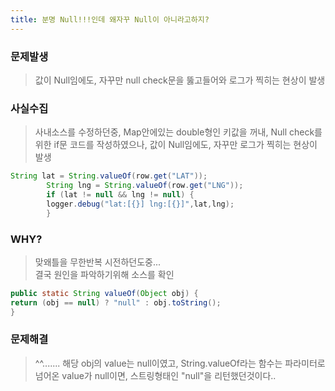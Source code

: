 ```yaml
---
title: 분명 Null!!!인데 왜자꾸 Null이 아니라고하지? 
---
```


 
### 문제발생
> 값이 Null임에도, 자꾸만 null check문을 뚫고들어와 로그가 찍히는 현상이 발생

### 사실수집
> 사내소스를 수정하던중, Map안에있는 double형인 키값을 꺼내,
> Null check를 위한 if문 코드를 작성하였으나,
> 값이 Null임에도, 자꾸만 로그가 찍히는 현상이 발생
```java
String lat = String.valueOf(row.get("LAT"));
        String lng = String.valueOf(row.get("LNG"));
        if (lat != null && lng != null) {
        logger.debug("lat:[{}] lng:[{}]",lat,lng);
        }
```
### WHY?
> 맞왜틀을 무한반복 시전하던도중...  
> 결국 원인을 파악하기위해 소스를 확인
```java
public static String valueOf(Object obj) {
return (obj == null) ? "null" : obj.toString();
}
```


### 문제해결
> ^^....... 해당 obj의 value는 null이였고, 
> String.valueOf라는 함수는 파라미터로 넘어온 value가 null이면, 
> 스트링형태인 "null"을 리턴했던것이다..

